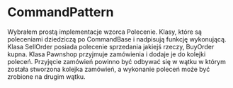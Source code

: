 # CommandPattern

Wybrałem prostą implementacje wzorca Polecenie. Klasy, które są poleceniami dziedziczą po CommandBase i nadpisują funkcję wykonującą. 
Klasa SellOrder posiada polecenie sprzedania jakiejś rzeczy, BuyOrder kupna. Klasa Pawnshop przyjmuje zamówienia i dodaje je do kolejki poleceń.
Przyjęcie zamówień powinno być odbywać się w wątku w którym została stworzona kolejka zamówień, a wykonanie poleceń może być zrobione na drugim wątku.
